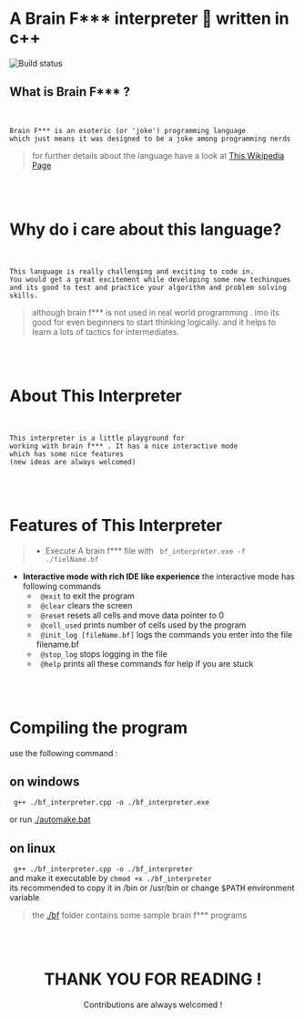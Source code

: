 # A Brain F*** interpreter 🧠 written in c++

![Build status](https://github.com/prashanthKumar0/bf-interpreter/actions/workflows/build-test.yml/badge.svg)

## What is Brain F*** ?


<br>

    Brain F*** is an esoteric (or 'joke') programming language
    which just means it was designed to be a joke among programming nerds


> for further details about the language have a look at <a href="https://en.wikipedia.org/wiki/Brainfuck">This Wikipedia Page</a>

<br>
<br>

# Why do i care about this language?


<br>

    This language is really challenging and exciting to code in.
    You would get a great excitement while developing some new techinques 
    and its good to test and practice your algorithm and problem solving skills.

> although brain f*** is not used in real world programming . imo its good for even beginners to start thinking logically. and it helps to learn a lots of tactics for intermediates.

<br>
<br>

# About This Interpreter


<br>

    This interpreter is a little playground for 
    working with brain f*** . It has a nice interactive mode 
    which has some nice features 
    (new ideas are always welcomed)


<br>
<br>

# Features of This Interpreter

> * Execute A brain f*** file with <code> bf_interpreter.exe -f ./fielName.bf </code>

* __Interactive mode with rich IDE like experience__  the interactive mode has following commands 
    * <code> @exit</code> to exit the program
    * <code> @clear</code> clears the screen
    * <code> @reset</code> resets all cells and move data pointer to 0
    * <code> @cell_used</code> prints number of cells used by the program
    * <code> @init_log  [fileName.bf]</code> logs the commands you enter into the file filename.bf
    * <code> @stop_log</code> stops logging in the file
    * <code> @help</code> prints all these commands for help if you are stuck

<br>
<br>

# Compiling the program

use the following command :

## on windows
<code> g++ ./bf_interpreter.cpp -o ./bf_interpreter.exe </code>

or run <a href="./automake.bat">./automake.bat</a>


## on linux
<code> g++ ./bf_interpreter.cpp -o ./bf_interpreter </code>
<br>
and make it executable by
<code>chmod +x ./bf_interpreter </code>
<br>
its recommended to copy it in /bin or /usr/bin or change <kbd>$PATH</kbd> environment variable
  <br>
> the [./bf](./bf) folder contains some sample brain f*** programs



<br>
<br>

<center>
<h1> THANK YOU FOR READING !  </h1>
Contributions are always welcomed !
</center>

